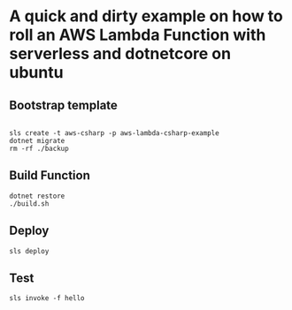 # A quick and dirty example on how to roll an AWS Lambda Function with serverless and dotnetcore on ubuntu


## Bootstrap template

```shell

sls create -t aws-csharp -p aws-lambda-csharp-example
dotnet migrate
rm -rf ./backup

```

## Build Function

```shell
dotnet restore
./build.sh
```

## Deploy

```shell
sls deploy
```

## Test

```shell
sls invoke -f hello
```
